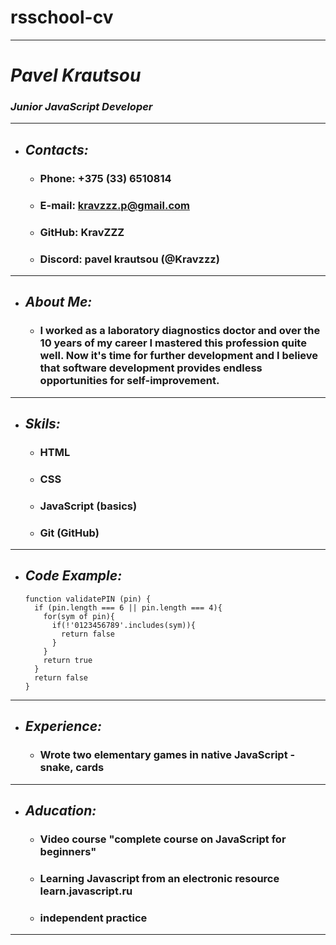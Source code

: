 # rsschool-cv
****
# *Pavel Krautsou*
### *Junior JavaScript Developer*
****
* ## *Contacts:*
    + ### Phone: +375 (33) 6510814
    + ### E-mail: kravzzz.p@gmail.com
    + ### GitHub: KravZZZ
    + ### Discord: pavel krautsou (@Kravzzz)
****
* ## *About Me:*
    + ### I worked as a laboratory diagnostics doctor and over the 10 years of my career I mastered this profession quite well. Now it's time for further development and I believe that software development provides endless opportunities for self-improvement.
****
* ## *Skils:*
    + ### HTML
    + ### CSS
    + ### JavaScript (basics)
    + ### Git (GitHub)
****
* ## *Code Example:*
    ```
    function validatePIN (pin) {
      if (pin.length === 6 || pin.length === 4){
        for(sym of pin){
          if(!'0123456789'.includes(sym)){
            return false
          }
        }
        return true
      }
      return false
    }
    ```
****
* ## *Experience:*
    + ### Wrote two elementary games in native JavaScript - snake, cards
****
* ## *Aducation:*
    + ### Video course "complete course on JavaScript for beginners"
    + ### Learning Javascript from an electronic resource learn.javascript.ru
    + ### independent practice
****

